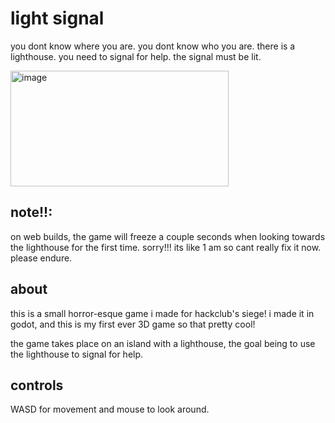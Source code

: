 # light signal

you dont know where you are. you dont know who you are. there is a lighthouse. you need to signal for help. the signal must be lit.

<img width="349" height="185" alt="image" src="https://github.com/user-attachments/assets/ea91f0f5-7df1-4130-954e-1caedf1560c9" />

## note!!:

​on web builds, the game will freeze a couple seconds when looking towards the lighthouse for the first time. sorry!!! its like 1 am so cant really fix it now. please endure.

## about

this is a small horror-esque game i made for hackclub's siege! i made it in godot, and this is my first ever 3D game so that pretty cool!

the game takes place on an island with a lighthouse, the goal being to use the lighthouse to signal for help.

## controls

WASD for movement and mouse to look around.

